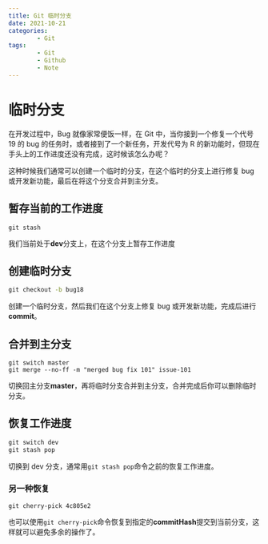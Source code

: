```yaml
---
title: Git 临时分支
date: 2021-10-21
categories:
        - Git
tags:
        - Git
        - Github
        - Note
---
```


# 临时分支

在开发过程中，Bug 就像家常便饭一样，在 Git 中，当你接到一个修复一个代号 19 的 bug 的任务时，或者接到了一个新任务，开发代号为 R 的新功能时，但现在手头上的工作进度还没有完成，这时候该怎么办呢？

这种时候我们通常可以创建一个临时的分支，在这个临时的分支上进行修复 bug 或开发新功能，最后在将这个分支合并到主分支。

## 暂存当前的工作进度

```
git stash
```

我们当前处于**dev**分支上，在这个分支上暂存工作进度

## 创建临时分支

```cmd
git checkout -b bug18
```

创建一个临时分支，然后我们在这个分支上修复 bug 或开发新功能，完成后进行**commit**。

## 合并到主分支

```、
git switch master
git merge --no-ff -m "merged bug fix 101" issue-101
```

切换回主分支**master**，再将临时分支合并到主分支，合并完成后你可以删除临时分支。

## 恢复工作进度

```cmd
git switch dev
git stash pop
```

切换到 dev 分支，通常用`git stash pop`命令之前的恢复工作进度。

### 另一种恢复

```
git cherry-pick 4c805e2
```

也可以使用`git cherry-pick`命令恢复到指定的**commitHash**提交到当前分支，这样就可以避免多余的操作了。
